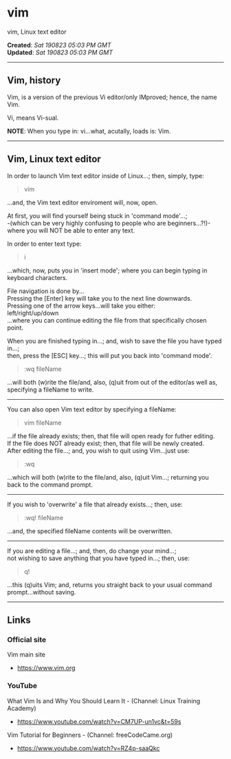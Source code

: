 # vim
vim, Linux text editor  

**Created**: *Sat 190823 05:03 PM GMT*  
**Updated**: *Sat 190823 05:03 PM GMT*  

-----

## Vim, history

Vim, is a version of the previous Vi editor/only IMproved; hence, the name Vim.  

Vi, means Vi-sual.  

**NOTE**: When you type in: vi...what, acutally, loads is: Vim.  

-----

## Vim, Linux text editor  

In order to launch Vim text editor inside of Linux...; then, simply, type:  

> vim  

...and, the Vim text editor enviroment will, now, open.  

At first, you will find yourself being stuck in 'command mode'...;      
-(which can be very highly confusing to people who are beginners...?!)-  
where you will NOT be able to enter any text.  

In order to enter text type:  

>i  

...which, now, puts you in 'insert mode'; where you can begin typing in keyboard characters.       

File navigation is done by...  
Pressing the [Enter] key will take you to the next line downwards.       
Pressing one of the arrow keys...will take you either:      
left/right/up/down  
...where you can continue editing the file from that specifically chosen point.    

When you are finished typing in...; and, wish to save the file you have typed in...;     
then, press the [ESC] key...; this will put you back into 'command mode'.  

>:wq fileName  

...will both (w)rite the file/and, also, (q)uit from out of the editor/as well as, specifying a fileName to write.    

-----

You can also open Vim text editor by specifying a fileName:  

>vim fileName

...if the file already exists; then, that file will open ready for futher editing.    
If the file does NOT already exist; then, that file will be newly created.    
After editing the file...; and, you wish to quit using Vim...just use:  

>:wq  

...which will both (w)rite to the file/and, also, (q)uit Vim...; returning you back to the command prompt.  

-----

If you wish to 'overwrite' a file that already exists...; then, use:  

>:wq! fileName  

...and, the specified fileName contents will be overwritten.  

-----

If you are editing a file...; and, then, do change your mind...;  
not wishing to save anything that you have typed in...; then, use:  

>q!  

...this (q)uits Vim; and, returns you straight back to your usual command prompt...without saving.   

-----

## Links

### Official site

Vim main site  
- https://www.vim.org  

### YouTube

What Vim Is and Why You Should Learn It - (Channel: Linux Training Academy)  
- https://www.youtube.com/watch?v=CM7UP-un1vc&t=59s  

Vim Tutorial for Beginners - (Channel: freeCodeCame.org)  
- https://www.youtube.com/watch?v=RZ4p-saaQkc  


